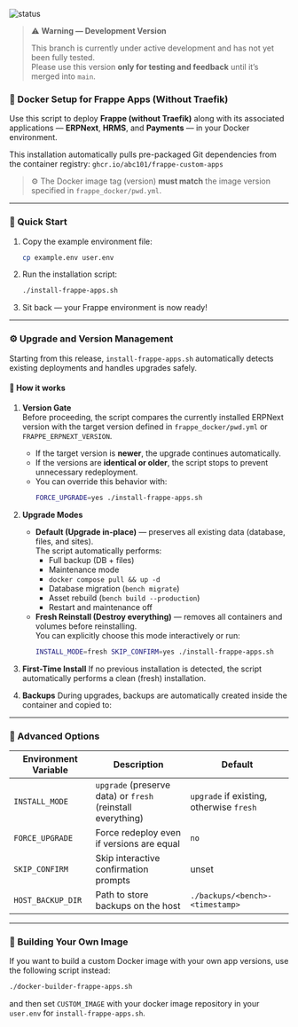 ![status](https://img.shields.io/badge/Status-Development-orange?style=for-the-badge&logo=github)

> ⚠️ **Warning — Development Version**
>
> This branch is currently under active development and has not yet been fully tested.  
> Please use this version **only for testing and feedback** until it’s merged into `main`.

### 🐳 Docker Setup for Frappe Apps (Without Traefik)

Use this script to deploy **Frappe (without Traefik)** along with its associated applications — **ERPNext**, **HRMS**, and **Payments** — in your Docker environment.

This installation automatically pulls pre-packaged Git dependencies from the container registry:
`ghcr.io/abc101/frappe-custom-apps`

> ⚙️ The Docker image tag (version) **must match** the image version specified in `frappe_docker/pwd.yml`.

---

### 🚀 Quick Start

1. Copy the example environment file:

   ```bash
   cp example.env user.env
   ```
2. Run the installation script:

   ```bash
   ./install-frappe-apps.sh
   ```
3. Sit back — your Frappe environment is now ready!

---

### ⚙️ Upgrade and Version Management

Starting from this release, `install-frappe-apps.sh` automatically detects existing deployments and handles upgrades safely.

#### 🧭 How it works

1. **Version Gate**  
   Before proceeding, the script compares the currently installed ERPNext version with the target version defined in `frappe_docker/pwd.yml` or `FRAPPE_ERPNEXT_VERSION`.  
   - If the target version is **newer**, the upgrade continues automatically.  
   - If the versions are **identical or older**, the script stops to prevent unnecessary redeployment.  
   - You can override this behavior with:
     ```bash
     FORCE_UPGRADE=yes ./install-frappe-apps.sh
     ```

2. **Upgrade Modes**
   - **Default (Upgrade in-place)** — preserves all existing data (database, files, and sites).  
     The script automatically performs:
       - Full backup (DB + files)
       - Maintenance mode
       - `docker compose pull && up -d`
       - Database migration (`bench migrate`)
       - Asset rebuild (`bench build --production`)
       - Restart and maintenance off  
   - **Fresh Reinstall (Destroy everything)** — removes all containers and volumes before reinstalling.  
     You can explicitly choose this mode interactively or run:
     ```bash
     INSTALL_MODE=fresh SKIP_CONFIRM=yes ./install-frappe-apps.sh
     ```

3. **First-Time Install**
   If no previous installation is detected, the script automatically performs a clean (fresh) installation.

4. **Backups**
   During upgrades, backups are automatically created inside the container and copied to:


---

### 🧪 Advanced Options

| Environment Variable | Description | Default |
|----------------------|--------------|----------|
| `INSTALL_MODE` | `upgrade` (preserve data) or `fresh` (reinstall everything) | `upgrade` if existing, otherwise `fresh` |
| `FORCE_UPGRADE` | Force redeploy even if versions are equal | `no` |
| `SKIP_CONFIRM` | Skip interactive confirmation prompts | unset |
| `HOST_BACKUP_DIR` | Path to store backups on the host | `./backups/<bench>-<timestamp>` |


---


### 🧱 Building Your Own Image

If you want to build a custom Docker image with your own app versions, use the following script instead:

```bash
./docker-builder-frappe-apps.sh
```

and then set `CUSTOM_IMAGE` with your docker image repository in your `user.env` for `install-frappe-apps.sh`.


